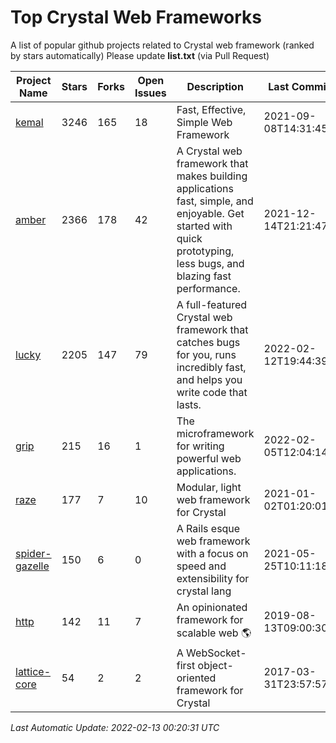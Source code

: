 # Top Crystal Web Frameworks

A list of popular github projects related to Crystal web framework (ranked by stars automatically)
Please update **list.txt** (via Pull Request)

| Project Name | Stars | Forks | Open Issues | Description | Last Commit |
| ------------ | ----- | ----- | ----------- | ----------- | ----------- |
| [kemal](https://github.com/kemalcr/kemal) |3246|165|18|Fast, Effective, Simple Web Framework|2021-09-08T14:31:45Z|
| [amber](https://github.com/amberframework/amber) |2366|178|42|A Crystal web framework that makes building applications fast, simple, and enjoyable. Get started with quick prototyping, less bugs, and blazing fast performance.|2021-12-14T21:21:47Z|
| [lucky](https://github.com/luckyframework/lucky) |2205|147|79|A full-featured Crystal web framework that catches bugs for you, runs incredibly fast, and helps you write code that lasts.|2022-02-12T19:44:39Z|
| [grip](https://github.com/grip-framework/grip) |215|16|1|The microframework for writing powerful web applications.|2022-02-05T12:04:14Z|
| [raze](https://github.com/samueleaton/raze) |177|7|10|Modular, light web framework for Crystal|2021-01-02T01:20:01Z|
| [spider-gazelle](https://github.com/spider-gazelle/spider-gazelle) |150|6|0|A Rails esque web framework with a focus on speed and extensibility for crystal lang|2021-05-25T10:11:18Z|
| [http](https://github.com/onyxframework/http) |142|11|7|An opinionated framework for scalable web 🌎|2019-08-13T09:00:30Z|
| [lattice-core](https://github.com/jasonl99/lattice-core) |54|2|2|A WebSocket-first object-oriented framework for Crystal|2017-03-31T23:57:57Z|

*Last Automatic Update: 2022-02-13 00:20:31 UTC*
